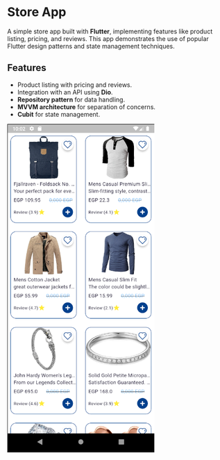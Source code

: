 # Store App

A simple store app built with **Flutter**, implementing features like product listing, pricing, and reviews. This app demonstrates the use of popular Flutter design patterns and state management techniques.

## Features

- Product listing with pricing and reviews.
- Integration with an API using **Dio**.
- **Repository pattern** for data handling.
- **MVVM architecture** for separation of concerns.
- **Cubit** for state management.



![App Screenshot](assets/images/screenshot.png)



